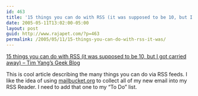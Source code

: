 ```yaml
---
id: 463
title: '15 things you can do with RSS (it was supposed to be 10, but I got carried away) &#8211; Tim Yang&#8217;s Geek Blog'
date: 2005-05-11T13:02:00-05:00
layout: post
guid: http://www.rajapet.com/?p=463
permalink: /2005/05/11/15-things-you-can-do-with-rss-it-was/
---
```

[15 things you can do with RSS (it was supposed to be 10, but I got carried away) &#8211; Tim Yang&#8217;s Geek Blog](http://timyang.com/comments.php?id=630_0_1_0_C)

This is cool article describing the many things you can do via RSS feeds. I like the idea of using [mailbucket.org](http://www.mailbucket.org/) to collect all of my new email into my RSS Reader. I need to add that one to my &#8220;To Do&#8221; list.